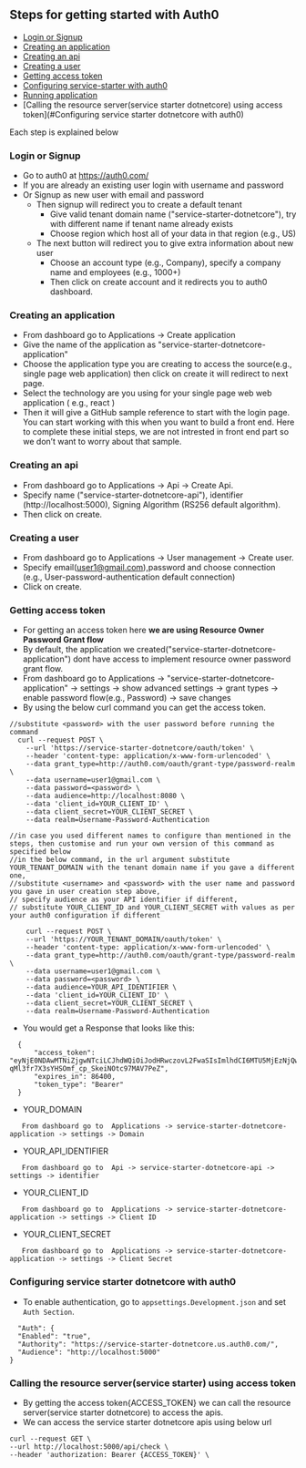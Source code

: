 ## Steps for getting started with Auth0
  * [Login or Signup](#login-or-signup)
  * [Creating an application](#creating-an-application)
  * [Creating an api](#creating-an-api)
  * [Creating a user](#creating-a-user)
  * [Getting access token](#getting-access-token)
  * [Configuring service-starter with auth0](#configuring-service-starter-dotnetcore-with-auth0)
  * [Running application](#running-service-starter-dotnetcore)
  * [Calling the resource server(service starter dotnetcore) using access token](#Configuring service starter dotnetcore with auth0)

Each step is explained below

### Login or Signup
  * Go to auth0 at https://auth0.com/ 
  * If you are already an existing user login with username and password
  * Or Signup as new user with email and password  
    * Then signup will redirect you to create a default tenant
      * Give valid tenant domain name ("service-starter-dotnetcore"), try with different name if tenant name already exists 
      * Choose region which  host all of your data in that region (e.g., US)
    * The next button will redirect you to give extra information about new user
      * Choose an account type (e.g., Company), specify a company name and employees (e.g., 1000+)
      * Then click on create account and it redirects you to auth0 dashboard.
    
### Creating an application
  * From dashboard go to Applications -> Create application
  * Give the name of the application as "service-starter-dotnetcore-application"
  * Choose the application type you are creating to access the source(e.g., single page web application) then click on create it will redirect to next page.
  * Select the technology are you using for your single page web web application ( e.g., react )
  * Then it will give a GitHub sample reference to start with the login page. You can start working with this when you want to build a front end. Here to complete these initial steps, we are not intrested in front end part so we don’t want to worry about that sample.

### Creating an api
  * From dashboard go to Applications -> Api -> Create Api.
  * Specify name ("service-starter-dotnetcore-api"), identifier (http://localhost:5000), Signing Algorithm (RS256 default algorithm).
  * Then click on create.
  
### Creating a user
  * From dashboard go to Applications -> User management -> Create user.
  * Specify email(user1@gmail.com),password and choose connection (e.g., User-password-authentication default connection)
  * Click on create.

### Getting access token
  * For getting an access token here **we are using Resource Owner Password Grant flow**
  * By default, the application we created("service-starter-dotnetcore-application") dont have access to implement resource owner password grant flow.
  * From dashboard go to Applications -> "service-starter-dotnetcore-application" -> settings -> show advanced settings -> grant types -> enable password flow(e.g., Password) -> save changes
  * By using the below curl command you can get the access token.
  ```
//substitute <password> with the user password before running the command 
    curl --request POST \
      --url 'https://service-starter-dotnetcore/oauth/token' \
      --header 'content-type: application/x-www-form-urlencoded' \
      --data grant_type=http://auth0.com/oauth/grant-type/password-realm \
      --data username=user1@gmail.com \
      --data password=<password> \
      --data audience=http://localhost:8080 \
      --data 'client_id=YOUR_CLIENT_ID' \
      --data client_secret=YOUR_CLIENT_SECRET \
      --data realm=Username-Password-Authentication

//in case you used different names to configure than mentioned in the steps, then customise and run your own version of this command as specified below
//in the below command, in the url argument substitute YOUR_TENANT_DOMAIN with the tenant domain name if you gave a different one,
//substitute <username> and <password> with the user name and password you gave in user creation step above,
// specify audience as your API identifier if different, 
// substitute YOUR_CLIENT_ID and YOUR_CLIENT_SECRET with values as per your auth0 configuration if different

      curl --request POST \
      --url 'https://YOUR_TENANT_DOMAIN/oauth/token' \
      --header 'content-type: application/x-www-form-urlencoded' \
      --data grant_type=http://auth0.com/oauth/grant-type/password-realm \
      --data username=user1@gmail.com \
      --data password=<password> \
      --data audience=YOUR_API_IDENTIFIER \
      --data 'client_id=YOUR_CLIENT_ID' \
      --data client_secret=YOUR_CLIENT_SECRET \
      --data realm=Username-Password-Authentication
  ```
  * You would get a Response that looks like this:
  ```
    {
        "access_token": "eyNjE0NDAwMTNiZjgwNTciLCJhdWQiOiJodHRwczovL2FwaSIsImlhdCI6MTU5MjEzNjQwMSw5ralN2Yzk2TkhQWUZ0TnNwUlFQd09zMzVZRlZmciIsInNjb3BlIjoicmVhZDptZs9y_-qMl3fr7X3sYHSOmf_cp_SkeiNOtc97MAV7PeZ",
        "expires_in": 86400,
        "token_type": "Bearer"
    }
  ```

  * YOUR_DOMAIN
  ```
     From dashboard go to  Applications -> service-starter-dotnetcore-application -> settings -> Domain
  ```
  *  YOUR_API_IDENTIFIER
  ```
     From dashboard go to  Api -> service-starter-dotnetcore-api -> settings -> identifier
  ```
  * YOUR_CLIENT_ID
  ```
     From dashboard go to  Applications -> service-starter-dotnetcore-application -> settings -> Client ID
  ```
  * YOUR_CLIENT_SECRET
  ```
     From dashboard go to  Applications -> service-starter-dotnetcore-application -> settings -> Client Secret
  ```

### Configuring service starter dotnetcore with auth0
  * To enable authentication, go to `appsettings.Development.json` and set `Auth Section`.
  
  ```
    "Auth": {
    "Enabled": "true",
    "Authority": "https://service-starter-dotnetcore.us.auth0.com/",
    "Audience": "http://localhost:5000"
  }
  ```

### Calling the resource server(service starter) using access token
  * By getting the access token{ACCESS_TOKEN} we can call the resource server(service starter dotnetcore) to access the apis.
  * We can access the service starter dotnetcore apis using below url
  ```
curl --request GET \
  --url http://localhost:5000/api/check \
  --header 'authorization: Bearer {ACCESS_TOKEN}' \
  
  ```
